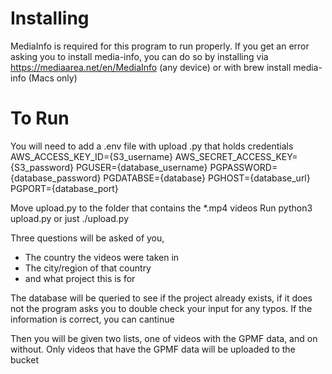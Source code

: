 # Installing
MediaInfo is required for this program to run properly.
If you get an error asking you to install media-info, you can do so by
installing via https://mediaarea.net/en/MediaInfo (any device) or with brew install media-info (Macs only)

# To Run
You will need to add a .env file with upload .py that holds credentials
AWS_ACCESS_KEY_ID={S3_username}
AWS_SECRET_ACCESS_KEY={S3_password}
PGUSER={database_username}
PGPASSWORD={database_password}
PGDATABSE={database}
PGHOST={database_url}
PGPORT={database_port}

Move upload.py to the folder that contains the *.mp4 videos
Run python3 upload.py or just ./upload.py

Three questions will be asked of you, 
- The country the videos were taken in
- The city/region of that country
- and what project this is for

The database will be queried to see if the project already exists,
if it does not the program asks you to double check your input for any typos.
If the information is correct, you can cantinue

Then you will be given two lists, one of videos with the GPMF data, and on without.
Only videos that have the GPMF data will be uploaded to the bucket

